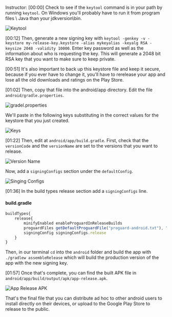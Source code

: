 Instructor: [00:00] Check to see if the `keytool` command is in your path by running `keytool`. On Windows you'll probably have to run it from program files \ Java than your jdkversion\bin.

![Keytool](https://res.cloudinary.com/dg3gyk0gu/image/upload/v1549750464/transcript-images/react-native-build-an-android-react-native-app-for-the-google-play-store-or-for-ad-hoc-distribution-keytool.jpg)

[00:12] Then, generate a new signing key with `keytool -genkey -v -keystore my-release-key.keystore -alias mykeyalias -keyalg RSA -keysize 2048 -validity 10000`. Enter key password as well as the information about who is requesting the key. This will generate a 2048 bit RSA key that you want to make sure to keep private.

[00:51] It's also important to back up this keystore file and keep it secure, because if you ever have to change it, you'll have to rerelease your app and lose all the old downloads and ratings on the Play Store.

[01:02] Then, copy that file into the android/app directory. Edit the file `android/gradle.properties`.

![gradel.properties](https://res.cloudinary.com/dg3gyk0gu/image/upload/v1549750438/transcript-images/react-native-build-an-android-react-native-app-for-the-google-play-store-or-for-ad-hoc-distribution-gradle-properties.jpg)

We'll paste in the following keys substituting in the correct values for the keystore that you just created.

![Keys](https://res.cloudinary.com/dg3gyk0gu/image/upload/v1549750460/transcript-images/react-native-build-an-android-react-native-app-for-the-google-play-store-or-for-ad-hoc-distribution-keys.jpg)

[01:22] Then, edit at `android/app/build.gradle`. First, check that the `versionCode` and the `versionName` are set to the versions that you want to release.

![Version Name](https://res.cloudinary.com/dg3gyk0gu/image/upload/v1549750464/transcript-images/react-native-build-an-android-react-native-app-for-the-google-play-store-or-for-ad-hoc-distribution-version-name.jpg)

Now, add a `signingConfigs` section under the `defaultConfig`.

![Singing Configs](https://res.cloudinary.com/dg3gyk0gu/image/upload/v1549750464/transcript-images/react-native-build-an-android-react-native-app-for-the-google-play-store-or-for-ad-hoc-distribution-signing-configs.jpg)

[01:36] In the build types release section add a `signingConfigs` line.

#### build.gradle
```javascript
buildTypes{
    release{
        minifyEnabled enableProguardInReleaseBuilds
        proguardFiles getDefaultProguardFile("proguard-android.txt"), "proguard-rules.pro"
        signingConfig signingConfigs.release
    }
}
```

Then, in our terminal `cd` into the `android` folder and build the app with `./gradlew assembleRelease` which will build the production version of the app with the new signing key.

[01:57] Once that's complete, you can find the built APK file in `android/app/build/output/apk/app-release.apk`.

![App Release APK](https://res.cloudinary.com/dg3gyk0gu/image/upload/v1549750442/transcript-images/react-native-build-an-android-react-native-app-for-the-google-play-store-or-for-ad-hoc-distribution-app-release.jpg)

That's the final file that you can distribute ad hoc to other android users to install directly on their devices, or upload to the Google Play Store to release to the public.

